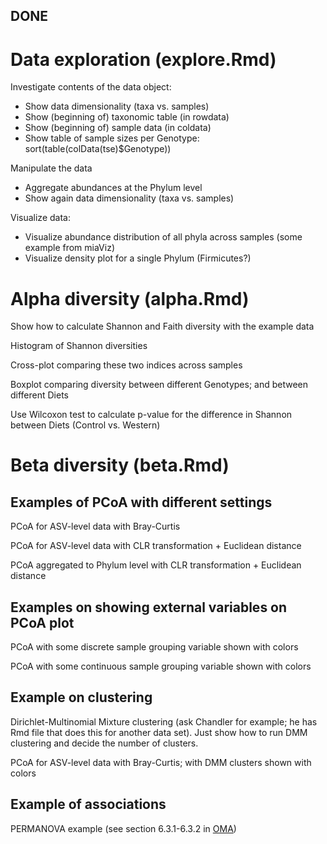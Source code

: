 ## DONE

# Data exploration (explore.Rmd)
 
Investigate contents of the data object:
- Show data dimensionality (taxa vs. samples)
- Show (beginning of) taxonomic table (in rowdata)
- Show (beginning of) sample data (in coldata)
- Show table of sample sizes per Genotype: sort(table(colData(tse)$Genotype))

Manipulate the data
- Aggregate abundances at the Phylum level
- Show again data dimensionality (taxa vs. samples)

Visualize data:
- Visualize abundance distribution of all phyla across samples (some example from miaViz)
- Visualize density plot for a single Phylum (Firmicutes?)


# Alpha diversity (alpha.Rmd)

Show how to calculate Shannon and Faith diversity with the example data

Histogram of Shannon diversities

Cross-plot comparing these two indices across samples

Boxplot comparing diversity between different Genotypes; and between different Diets

Use Wilcoxon test to calculate p-value for the difference in Shannon between Diets (Control vs. Western)


# Beta diversity (beta.Rmd)


## Examples of PCoA with different settings

PCoA for ASV-level data with Bray-Curtis

PCoA for ASV-level data with CLR transformation + Euclidean distance

PCoA aggregated to Phylum level with CLR transformation + Euclidean distance


## Examples on showing external variables on PCoA plot

PCoA with some discrete sample grouping variable shown with colors

PCoA with some continuous sample grouping variable shown with colors


## Example on clustering

Dirichlet-Multinomial Mixture clustering (ask Chandler for example; he
has Rmd file that does this for another data set). Just show how to
run DMM clustering and decide the number of clusters.

PCoA for ASV-level data with Bray-Curtis; with DMM clusters shown with
colors


## Example of associations

PERMANOVA example (see section 6.3.1-6.3.2 in [OMA](https://microbiome.github.io/OMA/microbiome-diversity.html#beta-diversity))

